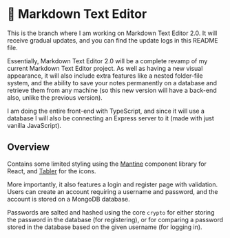 # :notebook: Markdown Text Editor

This is the branch where I am working on Markdown Text Editor 2.0. It will receive gradual updates, and you can find the update logs in this README file.

Essentially, Markdown Text Editor 2.0 will be a complete revamp of my current Markdown Text Editor project. As well as having a new visual appearance, it will also include extra features like a nested folder-file system, and the ability to save your notes permanently on a database and retrieve them from any machine (so this new version will have a back-end also, unlike the previous version).

I am doing the entire front-end with TypeScript, and since it will use a database I will also be connecting an Express server to it (made with just vanilla JavaScript).

## Overview

Contains some limited styling using the [Mantine](https://mantine.dev/) component library for React, and [Tabler](https://tabler.io/icons) for the icons.

More importantly, it also features a login and register page with validation. Users can create an account requiring a username and password, and the account is stored on a MongoDB database.

Passwords are salted and hashed using the core `crypto` for either storing the password in the database (for registering), or for comparing a password stored in the database based on the given username (for logging in).
